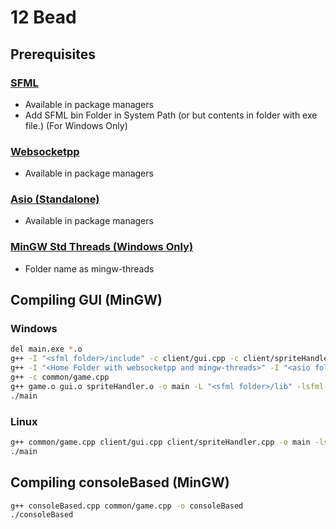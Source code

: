 # 12 Bead

## Prerequisites
### [SFML](https://www.sfml-dev.org/)
- Available in package managers
- Add SFML bin Folder in System Path (or but contents in folder with exe file.) (For Windows Only)
### [Websocketpp](https://github.com/zaphoyd/websocketpp)
- Available in package managers
### [Asio (Standalone)](https://github.com/chriskohlhoff/asio)
- Available in package managers
### [MinGW Std Threads (Windows Only)](https://github.com/meganz/mingw-std-threads)
- Folder name as mingw-threads

## Compiling GUI (MinGW)
### Windows
```sh
del main.exe *.o
g++ -I "<sfml folder>/include" -c client/gui.cpp -c client/spriteHandler.cpp
g++ -I "<Home Folder with websocketpp and mingw-threads>" -I "<asio folder>/include" -c server/socket.cpp
g++ -c common/game.cpp
g++ game.o gui.o spriteHandler.o -o main -L "<sfml folder>/lib" -lsfml-graphics -lsfml-window -lsfml-system
./main
```
### Linux
```sh
g++ common/game.cpp client/gui.cpp client/spriteHandler.cpp -o main -lsfml-graphics -lsfml-window -lsfml-system
./main
```

## Compiling consoleBased (MinGW)
```sh
g++ consoleBased.cpp common/game.cpp -o consoleBased
./consoleBased
```